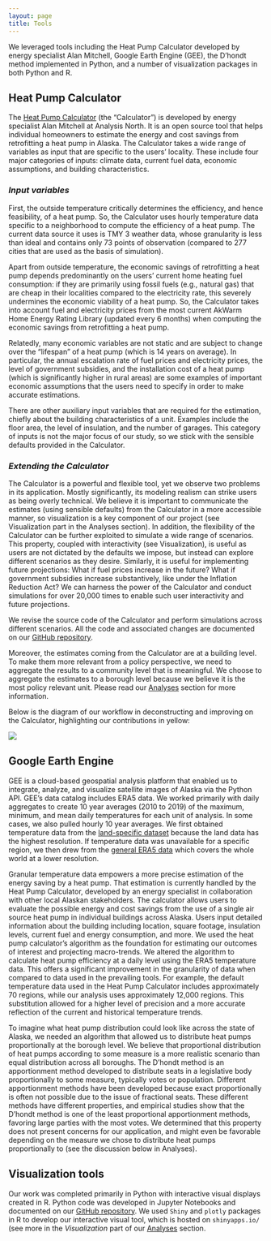 ```yaml
---
layout: page
title: Tools
---
```


We leveraged tools including the Heat Pump Calculator developed by energy specialist Alan Mitchell, Google Earth Engine (GEE), the D’hondt method implemented in Python, and a number of visualization packages in both Python and R.

## Heat Pump Calculator

The [Heat Pump Calculator](https://heatpump.cf/) (the “Calculator”) is developed by energy specialist Alan Mitchell at Analysis North. It is an open source tool that helps individual homeowners to estimate the energy and cost savings from retrofitting a heat pump in Alaska. The Calculator takes a wide range of variables as input that are specific to the users’ locality. These include four major categories of inputs: climate data, current fuel data, economic assumptions, and building characteristics. 

### _Input variables_

First, the outside temperature critically determines the efficiency, and hence feasibility, of a heat pump. So, the Calculator uses hourly temperature data specific to a neighborhood to compute the efficiency of a heat pump. The current data source it uses is TMY 3 weather data, whose granularity is less than ideal and contains only 73 points of observation (compared to 277 cities that are used as the basis of  simulation). 

Apart from outside temperature, the economic savings of retrofitting a heat pump depends predominantly on the users’ current home heating fuel consumption: if they are primarily using fossil fuels (e.g., natural gas) that are cheap in their localities compared to the electricity rate, this severely undermines the economic viability of a heat pump. So, the Calculator takes into account fuel and electricity prices from the most current AkWarm Home Energy Rating Library (updated every 6 months) when computing the economic savings from retrofitting a heat pump. 

Relatedly, many economic variables are not static and are subject to change over the “lifespan” of a heat pump (which is 14 years on average). In particular, the annual escalation rate of fuel prices and electricity prices, the level of government subsidies, and the installation cost of a heat pump (which is significantly higher in rural areas) are some examples of important economic assumptions that the users need to specify in order to make accurate estimations. 

There are other auxiliary input variables that are required for the estimation, chiefly about the building characteristics of a unit. Examples include the floor area, the level of insulation, and the number of garages. This category of inputs is not the major focus of our study, so we stick with the sensible defaults provided in the Calculator. 

### _Extending the Calculator_

The Calculator is a powerful and flexible tool, yet we observe two problems in its application. Mostly significantly, its modeling realism can strike users as being overly technical. We believe it is important to communicate the estimates (using sensible defaults) from the Calculator in a more accessible manner, so visualization is a key component of our project (see Visualization part in the Analyses section). In addition, the flexibility of the Calculator can be further exploited to simulate a wide range of scenarios. This property, coupled with interactivity (see Visualization), is useful as users are not dictated by the defaults we impose, but instead can explore different scenarios as they desire. Similarly, it is useful for implementing future projections: What if fuel prices increase in the future? What if government subsidies increase substantively, like under the Inflation Reduction Act? We can harness the power of the Calculator and conduct simulations for over 20,000 times to enable such user interactivity and future projections. 

We revise the source code of the Calculator and perform simulations across different scenarios. All the code and associated changes are documented on our [GitHub repository](https://github.com/uwescience/DSSG2023-Heating-Loads/tree/heatPumpCal).

Moreover, the estimates coming from the Calculator are at a building level. To make them more relevant from a policy perspective, we need to aggregate the results to a community level that is meaningful. We choose to aggregate the estimates to a borough level because we believe it is the most policy relevant unit. Please read our [Analyses](https://uwescience.github.io/DSSG2023-Heating-Loads/method3/) section for more information. 

Below is the diagram of our workflow in deconstructing and improving on the Calculator, highlighting our contributions in yellow: 

<img src="{{ site.url }}{{ site.baseurl }}/assets/img/deconstructing the hp calc.png">


## Google Earth Engine

GEE is a cloud-based geospatial analysis platform that enabled us to integrate, analyze, and visualize satellite images of Alaska via the Python API. GEE’s data catalog includes ERA5 data. We worked primarily with daily aggregates to create 10 year averages (2010 to 2019) of the maximum, minimum, and mean daily temperatures for each unit of analysis. In some cases, we also pulled hourly 10 year averages. We first obtained temperature data from the [land-specific dataset](https://developers.google.com/earth-engine/datasets/catalog/ECMWF_ERA5_LAND_DAILY_AGGR) because the land data has the highest resolution. If temperature data was unavailable for a specific region, we then drew from the [general ERA5 data](https://developers.google.com/earth-engine/datasets/catalog/ECMWF_ERA5_DAILY) which covers the whole world at a lower resolution. 

Granular temperature data empowers a more precise estimation of the energy saving by a heat pump. That estimation is currently handled by the Heat Pump Calculator, developed by an energy specialist in collaboration with other local Alaskan stakeholders. The calculator allows users to evaluate the possible energy and cost savings from the use of a single air source heat pump in individual buildings across Alaska. Users input detailed information about the building including location, square footage, insulation levels, current fuel and energy consumption, and more. We used the heat pump calculator’s algorithm as the foundation for estimating our outcomes of interest and projecting macro-trends. We altered the algorithm to calculate heat pump efficiency at a daily level using the ERA5 temperature data. This offers a significant improvement in the granularity of data when compared to data used in the prevailing tools. For example, the default temperature data used in the Heat Pump Calculator includes approximately 70 regions, while our analysis uses approximately 12,000 regions. This substitution allowed for a higher level of precision and a more accurate reflection of the current and historical temperature trends. 

To imagine what heat pump distribution could look like across the state of Alaska, we needed an algorithm that allowed us to distribute heat pumps proportionally at the borough level. We believe that proportional distribution of heat pumps according to some measure is a more realistic scenario than equal distribution across all boroughs. The D’hondt method is an apportionment method developed to distribute seats in a legislative body proportionally to some measure, typically votes or population. Different apportionment methods have been developed because exact proportionally is often not possible due to the issue of fractional seats. These different methods have different properties, and empirical studies show that the D’hondt method is one of the least proportional apportionment methods, favoring large parties with the most votes. We determined that this property does not present concerns for our application, and might even be favorable depending on the measure we chose to distribute heat pumps proportionally to (see the discussion below in Analyses). 

## Visualization tools

Our work was completed primarily in Python with interactive visual displays created in R. Python code was developed in Jupyter Notebooks and documented on our [GitHub repository](https://github.com/uwescience/DSSG2023-Heating-Loads/). We used `Shiny` and `plotly` packages in R to develop our interactive visual tool, which is hosted on `shinyapps.io/` (see more in the _Visualization_ part of our [Analyses](https://uwescience.github.io/DSSG2023-Heating-Loads/method3/) section. 

